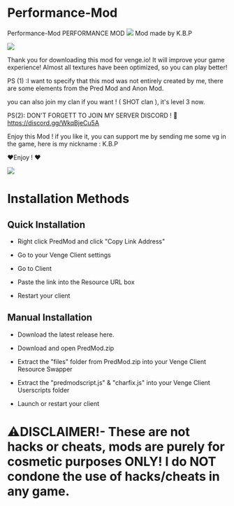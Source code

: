 # Performance-Mod

Performance-Mod
PERFORMANCE MOD
[![](https://cdn.discordapp.com/attachments/888752629780447242/894620135015464960/PERFORMANCE_Mod..jpg)]()
Mod made by K.B.P

[![](https://shields.io/github/downloads/KBPonVENGE/Performance-Mod/total)]()

Thank you for downloading this mod for venge.io! It will improve your game experience! Almost all textures have been optimized, so you can play better! 

PS (1) :I want to specify that this mod was not entirely created by me, there are some elements from the Pred Mod and Anon Mod.

you can also join my clan if you want ! ( SHOT clan ), it's level 3 now.

PS(2): DON'T FORGETT TO JOIN MY SERVER DISCORD ! 🙂 https://discord.gg/WkqBjeCu5A

Enjoy this Mod ! if you like it, you can support me by sending me some vg in the game, here is my nickname : K.B.P

❤️Enjoy ! ❤️

[![](https://cdn.discordapp.com/attachments/888752629780447242/894621258556272740/KBP.PNG)]()

# Installation Methods

## Quick Installation

- Right click PredMod and click "Copy Link Address"

- Go to your Venge Client settings

- Go to Client

- Paste the link into the Resource URL box

- Restart your client

## Manual Installation

- Download the latest release here.

- Download and open PredMod.zip

- Extract the "files" folder from PredMod.zip into your Venge Client Resource Swapper

- Extract the "predmodscript.js" & "charfix.js" into your Venge Client Userscripts folder

- Launch or restart your client

# ⚠️DISCLAIMER!- These are not hacks or cheats, mods are purely for cosmetic purposes ONLY! I do NOT condone the use of hacks/cheats in any game.
